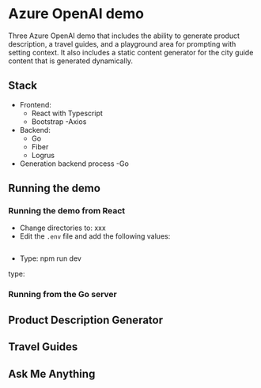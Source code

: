 # Azure OpenAI demo

Three Azure OpenAI demo that includes the ability to generate product description, a travel guides, and a playground area for prompting with setting context. It also includes a static content generator for the city guide content that is generated dynamically.

## Stack

- Frontend: 
  - React with Typescript
  - Bootstrap
  -Axios
- Backend: 
  - Go
  - Fiber
  - Logrus
- Generation backend process
  -Go
  
## Running the demo

### Running the demo from React

- Change directories to: xxx
- Edit the `.env` file and add the following values:

```bash
```
- Type: npm run dev

type:

### Running from the Go server

## Product Description Generator

## Travel Guides

## Ask Me Anything


